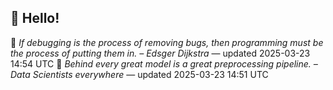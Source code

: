 ## 👋 Hello!

<!-- daily-quote -->
📌 *If debugging is the process of removing bugs, then programming must be the process of putting them in. – Edsger Dijkstra* — updated 2025-03-23 14:54 UTC
📌 *Behind every great model is a great preprocessing pipeline. – Data Scientists everywhere* — updated 2025-03-23 14:51 UTC
